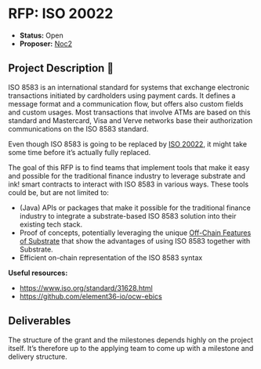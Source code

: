 # RFP: ISO 20022

* **Status:** Open
* **Proposer:** [Noc2](https://github.com/Noc2)

## Project Description :page_facing_up: 

ISO 8583 is an international standard for systems that exchange electronic transactions initiated by cardholders using payment cards. It defines a message format and a communication flow, but offers also custom fields and custom usages. Most transactions that involve ATMs are based on this standard and Mastercard, Visa and Verve networks base their authorization communications on the ISO 8583 standard. 

Even though ISO 8583 is going to be replaced by [ISO 20022](https://github.com/w3f/Grants-Program/blob/master/rfps/open/ISO_20022.md), it might take some time before it’s actually fully replaced.    

The goal of this RFP is to find teams that implement tools that make it easy and possible for the traditional finance industry to leverage substrate and ink! smart contracts to interact with ISO 8583 in various ways. These tools could be, but are not limited to:

- (Java) APIs or packages that make it possible for the traditional finance industry to integrate a substrate-based ISO 8583 solution into their existing tech stack.  
- Proof of concepts, potentially leveraging the unique [Off-Chain Features of Substrate](https://docs.substrate.io/v3/concepts/off-chain-features/) that show the advantages of using ISO 8583 together with Substrate.  
- Efficient on-chain representation of the ISO 8583 syntax 

**Useful resources:**
- https://www.iso.org/standard/31628.html 
- https://github.com/element36-io/ocw-ebics 

## Deliverables

The structure of the grant and the milestones depends highly on the project itself. It’s therefore up to the applying team to come up with a milestone and delivery structure. 
